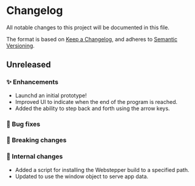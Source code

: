 # Changelog

All notable changes to this project will be documented in this file.

The format is based on [Keep a Changelog](https://keepachangelog.com/en/1.0.0/),
and adheres to [Semantic Versioning](https://semver.org/spec/v2.0.0.html).

## Unreleased

### ✨ Enhancements

-   Launchd an initial prototype!
-   Improved UI to indicate when the end of the program is reached.
-   Added the ability to step back and forth using the arrow keys.

### 🐛 Bug fixes

### 🚨 Breaking changes

### 🔧 Internal changes

-   Added a script for installing the Webstepper build to a specified path.
-   Updated to use the window object to serve app data.

